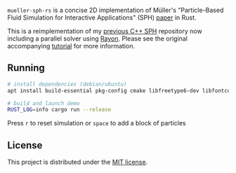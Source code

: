 `mueller-sph-rs` is a concise 2D implementation of Müller's "Particle-Based Fluid Simulation for Interactive Applications" (SPH) [paper](https://matthias-research.github.io/pages/publications/sca03.pdf) in Rust.

This is a reimplementation of my [previous C++ SPH](https://github.com/cerrno/mueller-sph) repository now including a parallel solver using [Rayon](https://github.com/rayon-rs/rayon). Please see the original accompanying [tutorial](https://lucasschuermann.com/writing/implementing-sph-in-2d) for more information.

## Running
```bash
# install dependencies (debian/ubuntu)
apt install build-essential pkg-config cmake libfreetype6-dev libfontconfig1-dev

# build and launch demo
RUST_LOG=info cargo run --release
```
Press `r` to reset simulation or `space` to add a block of particles

## License
This project is distributed under the [MIT license](LICENSE.md).